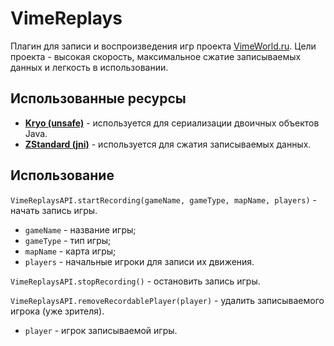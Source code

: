 # VimeReplays
Плагин для записи и воспроизведения игр проекта [VimeWorld.ru](https://vimeworld.ru/). Цели проекта - высокая скорость,
максимальное сжатие записываемых данных и легкость в использовании.

## Использованные ресурсы
- **[Kryo (unsafe)](https://github.com/EsotericSoftware/kryo)** - используется для сериализации двоичных объектов Java.
- **[ZStandard (jni)](https://github.com/luben/zstd-jni)** - используется для сжатия записываемых данных.

## Использование
`VimeReplaysAPI.startRecording(gameName, gameType, mapName, players)` - начать запись игры.
- `gameName` - название игры;
- `gameType` - тип игры;
- `mapName` - карта игры;
- `players` - начальные игроки для записи их движения.

`VimeReplaysAPI.stopRecording()` - остановить запись игры.

`VimeReplaysAPI.removeRecordablePlayer(player)` - удалить записываемого игрока (уже зрителя).
- `player` - игрок записываемой игры.